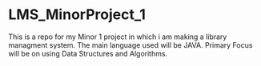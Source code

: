# LMS_MinorProject_1
This is a repo for my Minor 1 project in which i am making a library managment system. The main language
used will be JAVA. Primary Focus will be on using Data Structures and Algorithms.
